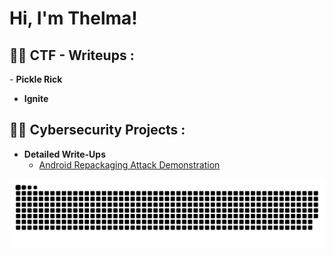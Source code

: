 <h1>Hi, I'm Thelma! </h1>

<h2>👨‍💻 CTF - Writeups :</h2>
- <b>Pickle Rick</b>

- <b>Ignite</b>

<h2>👨‍💻 Cybersecurity Projects :</h2>

- <b> Detailed Write-Ups </b>
  - [Android Repackaging Attack Demonstration](https://github.com/ThelmaLobo/Android_Repackaging_Attack_Demo)
 
![snake gif](https://github.com/ThelmaLobo/ThelmaLobo/blob/output/github-snake-dark.svg)






<!--
**joshmadakor1/joshmadakor1** is a ✨ _special_ ✨ repository because its `README.md` (this file) appears on your GitHub profile.


